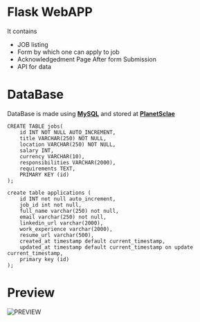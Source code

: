 # Flask WebAPP
It contains 

- JOB listing
- Form by which one can apply to job
- Acknowledgedment Page After form Submission
- API for data 

# DataBase
  DataBase is made using **[MySQL](https://www.mysql.com/products/workbench/)** and stored at **[PlanetSclae](https://planetscale.com/docs)**

```
CREATE TABLE jobs(
    id INT NOT NULL AUTO_INCREMENT,
    title VARCHAR(250) NOT NULL,
    location VARCHAR(250) NOT NULL,
    salary INT,
    currency VARCHAR(10),
    responsibilities VARCHAR(2000),
    requirements TEXT,
    PRIMARY KEY (id)
);

create table applications (
	id INT not null auto_increment,
	job_id int not null,
	full_name varchar(250) not null,
	email varchar(250) not null,
	linkedin_url varchar(2000),
	work_experience varchar(2000),
	resume_url varchar(500),
	created_at timestamp default current_timestamp,
	updated_at timestamp default current_timestamp on update current_timestamp,
	primary key (id)
);
```

# Preview

![PREVIEW](https://github.com/Kool-Cool/dump-/blob/main/ezgif.com-gif-maker.gif)
